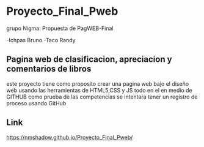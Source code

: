 # Proyecto_Final_Pweb
grupo Nigma: Propuesta de PagWEB-Final

-Ichpas Bruno
-Taco Randy

Pagina web de clasificacion, apreciacion y comentarios de libros 
---------------------------------------------------------------------
este proyecto tiene como proposito crear una pagina web bajo el diseño web usando las herramientas de HTML5,CSS y JS todo en el en medio de GITHUB
como prueba de las competencias se intentara tener un registro de proceso usando GitHub

Link
---------------------------------------------------------------------
https://nmshadow.github.io/Proyecto_Final_Pweb/
